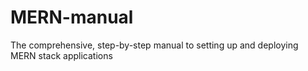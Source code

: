 # MERN-manual
The comprehensive, step-by-step manual to setting up and deploying MERN stack applications
